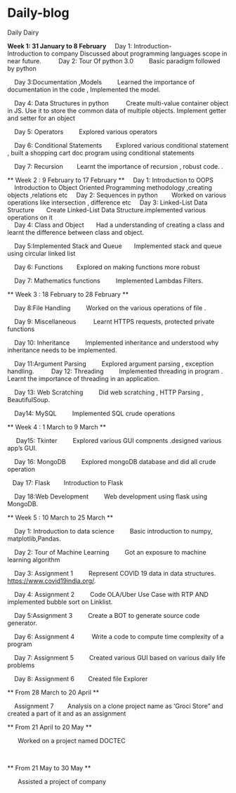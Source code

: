 # Daily-blog
Daily Dairy



 **Week 1: 31 January to 8 February**
    Day 1: Introduction-    
        Introduction to company Discussed about programming languages  scope in near future.
    
    Day 2: Tour Of python 3.0
        Basic paradigm followed by python

    Day 3:Documentation ,Models 
        Learned the importance of documentation in the code , Implemented the model.

    Day 4: Data Structures in python
         Create multi-value container object in JS. Use it to store the common data of multiple objects. Implement getter and setter for an object


    Day 5: Operators
        Explored various operators 

    Day 6: Conditional Statements
       Explored various conditional statement , built a shopping cart doc program using conditional statements

    Day 7: Recursion
       Learnt the importance of recursion , robust code.
.
<br>
<!----------------------------------------------------------------------------------------------------------------------------->


 ** Week 2 : 9 February to 17 February **
    Day 1: Introduction to OOPS
       Introduction to Object Oriented Programming methodology ,creating objects ,relations etc
    Day 2: Sequences in python
       Worked on various operations like intersection , difference etc
    Day 3: Linked-List Data Structure
      Create Linked-List Data Structure.implemented various operations on it  
    Day 4: Class and Object
      Had a understanding of creating a class and learnt the difference between class and object.

    Day 5:Implemented Stack and Queue
      Implemented stack and queue using circular linked list

    Day 6: Functions
       Explored on making functions more robust

    Day 7: Mathematics functions 
       Implemented Lambdas Filters.
<br>
<!----------------------------------------------------------------------------------------------------------------------------->


 ** Week 3 : 18 February to 28 February **


    Day 8:File Handling
        Worked on the various operations of file .

    Day 9: Miscellaneous 
        Learnt HTTPS requests, protected private functions 

    Day 10: Inheritance 
        Implemented inheritance and understood why inheritance needs to be implemented.

    Day 11:Argument Parsing
        Explored argument parsing , exception handling.
    
    Day 12: Threading
        Implemented threading in program . Learnt the importance of threading in an application.

    Day 13: Web Scratching 
        Did web scratching , HTTP Parsing , BeautifulSoup.

    Day14: MySQL
        Implemented SQL crude operations 
<br>
<!----------------------------------------------------------------------------------------------------------------------------->

 ** Week 4 : 1 March to 9 March **

     Day15: Tkinter 
        Explored various GUI compnents .designed various app’s GUI.

    Day 16: MongoDB
        Explored mongoDB database and did all crude operation

    Day 17: Flask
       Introduction to Flask

    Day 18:Web Development 
        Web development using flask using MongoDB.
<br>
<!----------------------------------------------------------------------------------------------------------------------------->



 ** Week 5 : 10 March to 25 March  ** 

    Day 1: Introduction to data science 
        Basic introduction  to numpy, matplotlib,Pandas.

    Day 2: Tour of Machine Learning 
        Got an exposure to machine learning algorithm

    Day 3: Assignment 1
        Represent COVID 19 data in data structures.  https://www.covid19india.org/.

    Day 4: Assignment 2
        Code OLA/Uber Use Case with RTP AND implemented bubble sort on Linklist.

    Day 5:Assignment 3
        Create a BOT to generate source code generator.

    Day 6: Assignment 4 
        Write a code to compute time complexity of a program

    Day 7: Assignment 5
        Created various GUI based on various daily life problems

    Day 8: Assignment 6
       Created file Explorer 
<br>
<!----------------------------------------------------------------------------------------------------------------------------->


  ** From 28 March to 20 April  **

     Assignment 7
       Analysis on a  clone project name as ‘Groci Store” and created a part of it and as an assignment 
 <br>
<!----------------------------------------------------------------------------------------------------------------------------->



 ** From 21 April to 20 May **

      Worked on a project named DOCTEC
      
 <br>
<!----------------------------------------------------------------------------------------------------------------------------->



** From 21 May to 30 May **

      Assisted a project of company 

